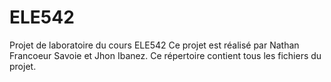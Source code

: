 # ELE542
Projet de laboratoire du cours ELE542
Ce projet est réalisé par Nathan Francoeur Savoie et Jhon Ibanez.
Ce répertoire contient tous les fichiers du projet.
